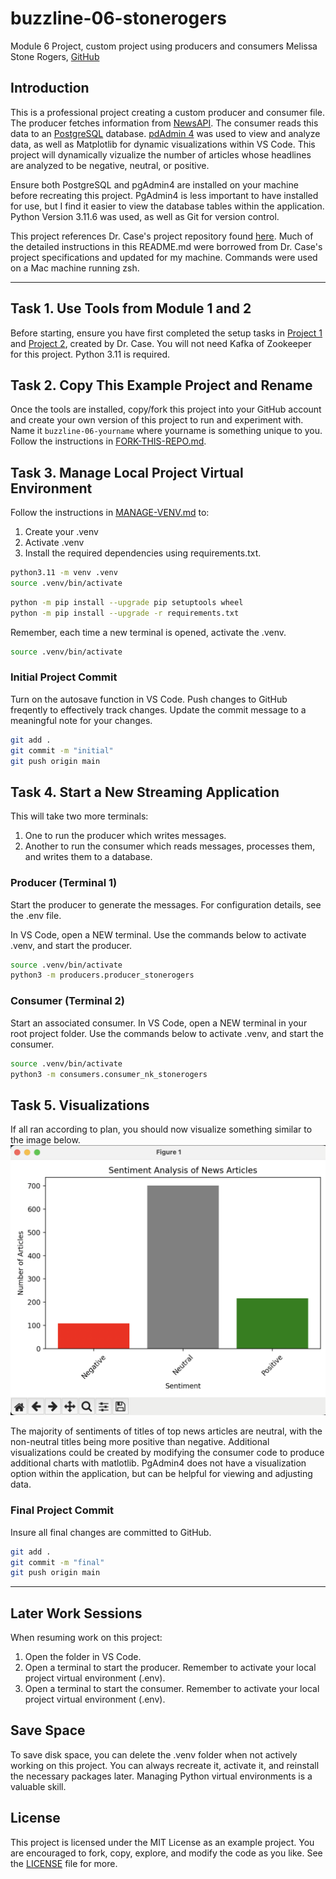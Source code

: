 # buzzline-06-stonerogers
Module 6 Project, custom project using producers and consumers 
Melissa Stone Rogers, [GitHub](https://github.com/meldstonerogers/buzzline-06-stonerogers)

## Introduction

This is a professional project creating a custom producer and consumer file. The producer fetches information from [NewsAPI](https://newsapi.org/). The consumer reads this data to an [PostgreSQL](https://www.postgresql.org/download/) database. [pdAdmin 4](https://www.pgadmin.org/download/) was used to view and analyze data, as well as Matplotlib for dynamic visualizations within VS Code. This project will dynamically vizualize the number of articles whose headlines are analyzed to be negative, neutral, or positive.  

Ensure both PostgreSQL and pgAdmin4 are installed on your machine before recreating this project. PgAdmin4 is less important to have installed for use, but I find it easier to view the database tables within the application. Python Version 3.11.6 was used, as well as Git for version control. 

This project references Dr. Case's project repository found [here](https://github.com/denisecase/buzzline-05-case). Much of the detailed instructions in this README.md were borrowed from Dr. Case's project specifications and updated for my machine.
Commands were used on a Mac machine running zsh. 

---
## Task 1. Use Tools from Module 1 and 2

Before starting, ensure you have first completed the setup tasks in [Project 1](https://github.com/denisecase/buzzline-01-case) and [Project 2](https://github.com/denisecase/buzzline-02-case), created by Dr. Case. You will not need Kafka of Zookeeper for this project. 
Python 3.11 is required. 

## Task 2. Copy This Example Project and Rename

Once the tools are installed, copy/fork this project into your GitHub account and create your own version of this project to run and experiment with.
Name it `buzzline-06-yourname` where yourname is something unique to you.
Follow the instructions in [FORK-THIS-REPO.md](https://github.com/denisecase/buzzline-01-case/docs/FORK-THIS-REPO.md).

## Task 3. Manage Local Project Virtual Environment

Follow the instructions in [MANAGE-VENV.md](https://github.com/denisecase/buzzline-01-case/docs/MANAGE-VENV.md) to:
1. Create your .venv
2. Activate .venv
3. Install the required dependencies using requirements.txt.

```zsh
python3.11 -m venv .venv
source .venv/bin/activate
```
```zsh
python -m pip install --upgrade pip setuptools wheel
python -m pip install --upgrade -r requirements.txt

```

Remember, each time a new terminal is opened, activate the .venv. 
```zsh
source .venv/bin/activate
```

### Initial Project Commit 
Turn on the autosave function in VS Code. Push changes to GitHub freqently to effectively track changes. Update the commit message to a meaningful note for your changes. 
```zsh
git add .
git commit -m "initial"                         
git push origin main
```

## Task 4. Start a New Streaming Application

This will take two more terminals:

1. One to run the producer which writes messages. 
2. Another to run the consumer which reads messages, processes them, and writes them to a database. 

### Producer (Terminal 1) 

Start the producer to generate the messages. 
For configuration details, see the .env file. 

In VS Code, open a NEW terminal.
Use the commands below to activate .venv, and start the producer. 

```zsh
source .venv/bin/activate
python3 -m producers.producer_stonerogers
```

### Consumer (Terminal 2)

Start an associated consumer. 
In VS Code, open a NEW terminal in your root project folder. 
Use the commands below to activate .venv, and start the consumer. 

```zsh
source .venv/bin/activate
python3 -m consumers.consumer_nk_stonerogers
```

## Task 5. Visualizations
If all ran according to plan, you should now visualize something similar to the image below.
![Figure 1](image.png)

The majority of sentiments of titles of top news articles are neutral, with the non-neutral titles being more positive than negative. Additional visualizations could be created by modifying the consumer code to produce additional charts with matlotlib. PgAdmin4 does not have a visualization option within the application, but can be helpful for viewing and adjusting data. 

### Final Project Commit 
Insure all final changes are committed to GitHub.
```zsh
git add .
git commit -m "final"                         
git push origin main
```
---
## Later Work Sessions
When resuming work on this project:
1. Open the folder in VS Code. 
2. Open a terminal to start the producer. Remember to activate your local project virtual environment (.env).
3. Open a terminal to start the consumer. Remember to activate your local project virtual environment (.env).

## Save Space
To save disk space, you can delete the .venv folder when not actively working on this project.
You can always recreate it, activate it, and reinstall the necessary packages later. 
Managing Python virtual environments is a valuable skill. 

## License
This project is licensed under the MIT License as an example project. 
You are encouraged to fork, copy, explore, and modify the code as you like. 
See the [LICENSE](LICENSE.txt) file for more.